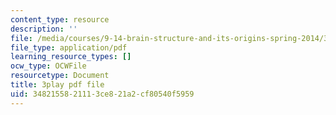 ```yaml
---
content_type: resource
description: ''
file: /media/courses/9-14-brain-structure-and-its-origins-spring-2014/3482155821113ce821a2cf80540f5959_555138.pdf
file_type: application/pdf
learning_resource_types: []
ocw_type: OCWFile
resourcetype: Document
title: 3play pdf file
uid: 34821558-2111-3ce8-21a2-cf80540f5959
---
```

